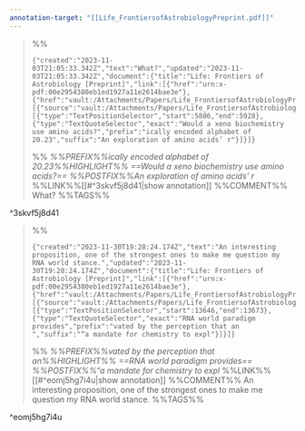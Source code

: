 ```yaml
---
annotation-target: "[[Life_FrontiersofAstrobiologyPreprint.pdf]]"
---
```



>%%
>```annotation-json
>{"created":"2023-11-03T21:05:33.342Z","text":"What?","updated":"2023-11-03T21:05:33.342Z","document":{"title":"Life: Frontiers of Astrobiology [Preprint]","link":[{"href":"urn:x-pdf:00e2954380eb1ed1927a11e2614bae3e"},{"href":"vault:/Attachments/Papers/Life_FrontiersofAstrobiologyPreprint.pdf"}],"documentFingerprint":"00e2954380eb1ed1927a11e2614bae3e"},"uri":"vault:/Attachments/Papers/Life_FrontiersofAstrobiologyPreprint.pdf","target":[{"source":"vault:/Attachments/Papers/Life_FrontiersofAstrobiologyPreprint.pdf","selector":[{"type":"TextPositionSelector","start":5886,"end":5928},{"type":"TextQuoteSelector","exact":"Would a xeno biochemistry use amino acids?","prefix":"ically encoded alphabet of 20.23","suffix":"An exploration of amino acids’ r"}]}]}
>```
>%%
>*%%PREFIX%%ically encoded alphabet of 20.23%%HIGHLIGHT%% ==Would a xeno biochemistry use amino acids?== %%POSTFIX%%An exploration of amino acids’ r*
>%%LINK%%[[#^3skvf5j8d41|show annotation]]
>%%COMMENT%%
>What?
>%%TAGS%%
>
^3skvf5j8d41


>%%
>```annotation-json
>{"created":"2023-11-30T19:28:24.174Z","text":"An interesting proposition, one of the strongest ones to make me question my RNA world stance.","updated":"2023-11-30T19:28:24.174Z","document":{"title":"Life: Frontiers of Astrobiology [Preprint]","link":[{"href":"urn:x-pdf:00e2954380eb1ed1927a11e2614bae3e"},{"href":"vault:/Attachments/Papers/Life_FrontiersofAstrobiologyPreprint.pdf"}],"documentFingerprint":"00e2954380eb1ed1927a11e2614bae3e"},"uri":"vault:/Attachments/Papers/Life_FrontiersofAstrobiologyPreprint.pdf","target":[{"source":"vault:/Attachments/Papers/Life_FrontiersofAstrobiologyPreprint.pdf","selector":[{"type":"TextPositionSelector","start":13646,"end":13673},{"type":"TextQuoteSelector","exact":"RNA world paradigm provides","prefix":"vated by the perception that an ","suffix":"“a mandate for chemistry to expl"}]}]}
>```
>%%
>*%%PREFIX%%vated by the perception that an%%HIGHLIGHT%% ==RNA world paradigm provides== %%POSTFIX%%“a mandate for chemistry to expl*
>%%LINK%%[[#^eomj5hg7i4u|show annotation]]
>%%COMMENT%%
>An interesting proposition, one of the strongest ones to make me question my RNA world stance.
>%%TAGS%%
>
^eomj5hg7i4u
